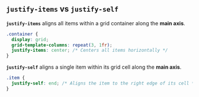 ## `justify-items` vs `justify-self`

**`justify-items`** aligns all items within a grid container along the **main axis**.

```css
.container {
  display: grid;
  grid-template-columns: repeat(3, 1fr);
  justify-items: center; /* Centers all items horizontally */
}
```

**`justify-self`** aligns a single item within its grid cell along the **main axis**.

```css
.item {
  justify-self: end; /* Aligns the item to the right edge of its cell */
}
